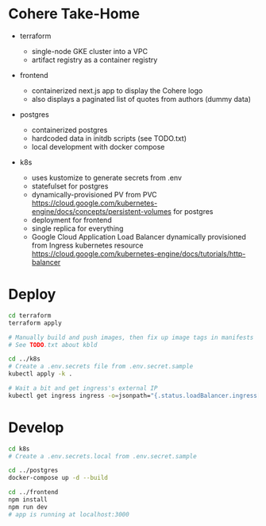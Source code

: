 # Cohere Take-Home

- terraform

  - single-node GKE cluster into a VPC
  - artifact registry as a container registry

- frontend

  - containerized next.js app to display the Cohere logo
  - also displays a paginated list of quotes from authors (dummy data)

- postgres

  - containerized postgres
  - hardcoded data in initdb scripts (see TODO.txt)
  - local development with docker compose

- k8s

  - uses kustomize to generate secrets from .env
  - statefulset for postgres
  - dynamically-provisioned PV from PVC https://cloud.google.com/kubernetes-engine/docs/concepts/persistent-volumes for postgres
  - deployment for frontend
  - single replica for everything
  - Google Cloud Application Load Balancer dynamically provisioned from Ingress kubernetes resource https://cloud.google.com/kubernetes-engine/docs/tutorials/http-balancer

# Deploy

```sh
cd terraform
terraform apply

# Manually build and push images, then fix up image tags in manifests
# See TODO.txt about kbld

cd ../k8s
# Create a .env.secrets file from .env.secret.sample
kubectl apply -k .

# Wait a bit and get ingress's external IP
kubectl get ingress ingress -o=jsonpath="{.status.loadBalancer.ingress[0].ip}"
```

# Develop

```sh
cd k8s
# Create a .env.secrets.local from .env.secret.sample

cd ../postgres
docker-compose up -d --build

cd ../frontend
npm install
npm run dev
# app is running at localhost:3000
```
